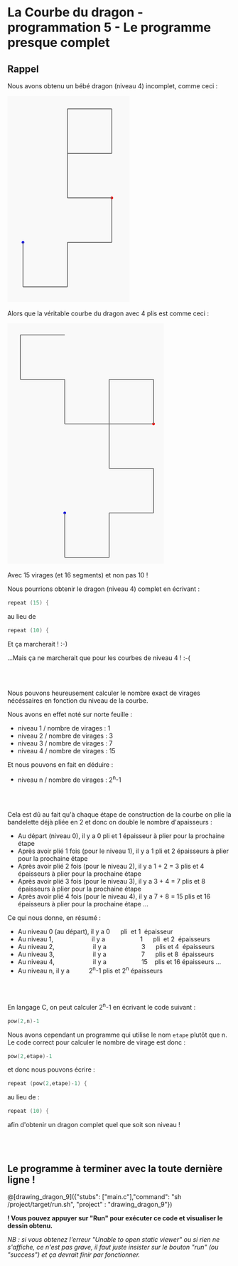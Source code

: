 # La Courbe du dragon - programmation 5 - Le programme presque complet

## Rappel

Nous avons obtenu un bébé dragon (niveau 4) incomplet, comme ceci :

![DragonNiv4_10Virages](img/DragonNiv4_10Virages.PNG) 

Alors que la véritable courbe du dragon avec 4 plis est comme ceci :

![DragonNiv4](img/DragonNiv4.PNG) 

Avec 15 virages (et 16 segments) et non pas 10 !

Nous pourrions obtenir le dragon (niveau 4) complet en écrivant :

```C
repeat (15) {
```

au lieu de 

```C
repeat (10) {
```

Et ça marcherait ! :-)

...Mais ça ne marcherait que pour les courbes de niveau 4 ! :-(

<br><br>

Nous pouvons heureusement calculer le nombre exact de virages nécéssaires en fonction du niveau de la courbe.

Nous avons en effet noté sur norte feuille :

- niveau 1 / nombre de virages : 1
- niveau 2 / nombre de virages : 3
- niveau 3 / nombre de virages : 7
- niveau 4 / nombre de virages : 15

Et nous pouvons en fait en déduire :

- niveau n / nombre de virages : 2<sup>n</sup>-1

<br><br>

Cela est dû au fait qu'à chaque étape de construction de la courbe on plie la bandelette déjà pliée en 2 et donc on double le nombre d'apaisseurs :

- Au départ (niveau 0), il y a 0 pli et 1 épaisseur à plier pour la prochaine étape
- Après avoir plié 1 fois (pour le niveau 1), il y a 1 pli et 2 épaisseurs à plier pour la prochaine étape
- Après avoir plié 2 fois (pour le niveau 2), il y a 1 + 2 = 3 plis et 4 épaisseurs à plier pour la prochaine étape
- Après avoir plié 3 fois (pour le niveau 3), il y a 3 + 4 = 7 plis et 8 épaisseurs à plier pour la prochaine étape
- Après avoir plié 4 fois (pour le niveau 4), il y a 7 + 8 = 15 plis et 16 épaisseurs à plier pour la prochaine étape
...

Ce qui nous donne, en résumé : 

- Au niveau 0 (au départ), il y a&nbsp;0&nbsp;&nbsp;&nbsp;&nbsp;&nbsp;&nbsp;pli&nbsp;&nbsp;et&nbsp;1&nbsp;&nbsp;épaisseur
- Au niveau 1,&nbsp;&nbsp;&nbsp;&nbsp;&nbsp;&nbsp;&nbsp;&nbsp;&nbsp;&nbsp;&nbsp;&nbsp;&nbsp;&nbsp;&nbsp;&nbsp;&nbsp;&nbsp;&nbsp;&nbsp;&nbsp;&nbsp;il&nbsp;y&nbsp;a&nbsp;&nbsp;&nbsp;&nbsp;&nbsp;&nbsp;&nbsp;&nbsp;&nbsp;&nbsp;&nbsp;&nbsp;&nbsp;&nbsp;&nbsp;&nbsp;&nbsp;&nbsp;&nbsp;&nbsp;1&nbsp;&nbsp;&nbsp;&nbsp;&nbsp;&nbsp;pli&nbsp;&nbsp;et&nbsp;2&nbsp;&nbsp;épaisseurs
- Au niveau 2,&nbsp;&nbsp;&nbsp;&nbsp;&nbsp;&nbsp;&nbsp;&nbsp;&nbsp;&nbsp;&nbsp;&nbsp;&nbsp;&nbsp;&nbsp;&nbsp;&nbsp;&nbsp;&nbsp;&nbsp;&nbsp;&nbsp;il&nbsp;y&nbsp;a&nbsp;&nbsp;&nbsp;&nbsp;&nbsp;&nbsp;&nbsp;&nbsp;&nbsp;&nbsp;&nbsp;&nbsp;&nbsp;&nbsp;&nbsp;&nbsp;&nbsp;&nbsp;&nbsp;&nbsp;3&nbsp;&nbsp;&nbsp;&nbsp;&nbsp;&nbsp;plis&nbsp;et&nbsp;4&nbsp;&nbsp;épaisseurs
- Au niveau 3,&nbsp;&nbsp;&nbsp;&nbsp;&nbsp;&nbsp;&nbsp;&nbsp;&nbsp;&nbsp;&nbsp;&nbsp;&nbsp;&nbsp;&nbsp;&nbsp;&nbsp;&nbsp;&nbsp;&nbsp;&nbsp;&nbsp;il&nbsp;y&nbsp;a&nbsp;&nbsp;&nbsp;&nbsp;&nbsp;&nbsp;&nbsp;&nbsp;&nbsp;&nbsp;&nbsp;&nbsp;&nbsp;&nbsp;&nbsp;&nbsp;&nbsp;&nbsp;&nbsp;&nbsp;7&nbsp;&nbsp;&nbsp;&nbsp;&nbsp;&nbsp;plis&nbsp;et&nbsp;8&nbsp;&nbsp;épaisseurs
- Au niveau 4,&nbsp;&nbsp;&nbsp;&nbsp;&nbsp;&nbsp;&nbsp;&nbsp;&nbsp;&nbsp;&nbsp;&nbsp;&nbsp;&nbsp;&nbsp;&nbsp;&nbsp;&nbsp;&nbsp;&nbsp;&nbsp;&nbsp;il&nbsp;y&nbsp;a&nbsp;&nbsp;&nbsp;&nbsp;&nbsp;&nbsp;&nbsp;&nbsp;&nbsp;&nbsp;&nbsp;&nbsp;&nbsp;&nbsp;&nbsp;&nbsp;&nbsp;&nbsp;&nbsp;&nbsp;15&nbsp;&nbsp;&nbsp;&nbsp;plis&nbsp;et&nbsp;16&nbsp;épaisseurs
...
- Au niveau n, il&nbsp;y&nbsp;a&nbsp;&nbsp;&nbsp;&nbsp;&nbsp;&nbsp;&nbsp;&nbsp;&nbsp;&nbsp;&nbsp;2<sup>n</sup>-1&nbsp;plis&nbsp;et&nbsp;2<sup>n</sup>&nbsp;épaisseurs

<br><br>

En langage C, on peut calculer 2<sup>n</sup>-1 en écrivant le code suivant :

```C
pow(2,n)-1
```

Nous avons cependant un programme qui utilise le nom `etape` plutôt que n. Le code correct pour calculer le nombre de virage est donc :

```C
pow(2,etape)-1
```

et donc nous pouvons écrire :

```C
repeat (pow(2,etape)-1) {

```

au lieu de : 

```C
repeat (10) {
```

afin d'obtenir un dragon complet quel que soit son niveau !

<br><br>

## Le programme à terminer avec la toute dernière ligne !

@[drawing_dragon_9]({"stubs": ["main.c"],"command": "sh /project/target/run.sh", "project" : "drawing_dragon_9"})

**! Vous pouvez appuyer sur "Run" pour exécuter ce code et visualiser le dessin obtenu.**

*NB : si vous obtenez l'erreur "Unable to open static viewer" ou si rien ne s'affiche, ce n'est pas grave, il faut juste insister sur le bouton "run" (ou "success") et ça devrait finir par fonctionner.*
